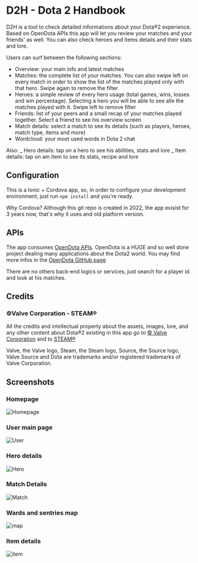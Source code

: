 # D2H - Dota 2 Handbook
D2H is a tool to check detailed informations about your Dota®2 experience.
Based on OpenDota APIs this app will let you review your matches and your friends' as well.
You can also check heroes and items details and their stats and lore.

Users can surf between the following sections:
 - Overview: your main info and latest matches
 - Matches: the complete list of your matches. You can also swipe left on every match in order to show the list of the matches played only with that hero. Swipe again to remove the filter
 - Heroes: a simple review of every hero usage (total games, wins, losses and win percentage). Selecting a hero you will be able to see alle the matches played with it. Swipe left to remove filter
 - Friends: list of your peers and a small recap of your matches played together. Select a friend to see his overview screen
 - Match details: select a match to see its details (such as players, heroes, match type, items and more)
 - Wordcloud: your most used words in Dota 2 chat

Also:
_ Hero details: tap on a hero to see his abilities, stats and lore
_ Item details: tap on am item to see its stats, recipe and lore

## Configuration
This is a Ionic + Cordova app, so, in order to configure your development environment, just run `npm install` and you're ready. 

Why Cordova?
Although this git repo is created in 2022, the app exisist for 3 years now, that's why it uses and old platform version. 

## APIs
The app consumes [OpenDota APIs](https://docs.opendota.com).
OpenDota is a HUGE and so well done project dealing many applications about the Dota2 world. 
You may find more infos in the [OpenDota GitHub page](https://github.com/odota)

There are no others back-end logics or services, just search for a player id and look at his matches. 

## Credits
### ©Valve Corporation - STEAM®
All the credits and intellectual property about the assets, images, lore, and any other content about Dota®2 existing in this app go to
[© Valve Corporation](https://www.valvesoftware.com/) and to [STEAM®](https://store.steampowered.com/)

Valve, the Valve logo, Steam, the Steam logo, Source, the Source logo, Valve Source and Dota are trademarks and/or registered trademarks of Valve Corporation.

## Screenshots

### Homepage
![Homepage](https://i.ibb.co/b1QSpC5/home.png)

### User main page
![User](https://i.ibb.co/7QsJ2yY/user.png)

### Hero details
![Hero](https://i.ibb.co/CV6P3D0/hero.png)

### Match Details
![Match](https://i.ibb.co/zJXyT4Z/match.png)

### Wards and sentries map
![map](https://i.ibb.co/60bc9mX/map.png)

### Item details
![item](https://i.ibb.co/DKpZ70X/item.png)
